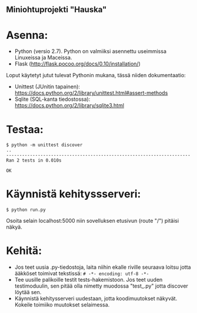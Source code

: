 Miniohtuprojekti "Hauska"
---

Asenna:
===

* Python (versio 2.7). Python on valmiiksi asennettu useimmissa Linuxeissa ja Maceissa.
* Flask (http://flask.pocoo.org/docs/0.10/installation/)

Loput käytetyt jutut tulevat Pythonin mukana, tässä niiden dokumentaatio:

* Unittest (JUnitin tapainen): https://docs.python.org/2/library/unittest.html#assert-methods
* Sqlite (SQL-kanta tiedostossa): https://docs.python.org/2/library/sqlite3.html

Testaa:
===

    $ python -m unittest discover
    ..
    ----------------------------------------------------------------------
    Ran 2 tests in 0.010s

    OK

Käynnistä kehityssserveri:
===

    $ python run.py

Osoita selain localhost:5000 niin sovelluksen etusivun (route "/")
pitäisi näkyä.

Kehitä:
===

* Jos teet uusia .py-tiedostoja, laita niihin ekalle riville seuraava loitsu jotta ääkköset toimivat tekstissä: `# -*- encoding: utf-8 -*-`
* Tee uusille palikoille testit tests-hakemistoon. Jos teet uuden testimoduulin, sen pitää olla nimetty muodossa "test_<testinimi>.py" jotta discover löytää sen.
* Käynnistä kehitysserveri uudestaan, jotta koodimuutokset näkyvät. Kokeile toimiiko muutokset selaimessa.